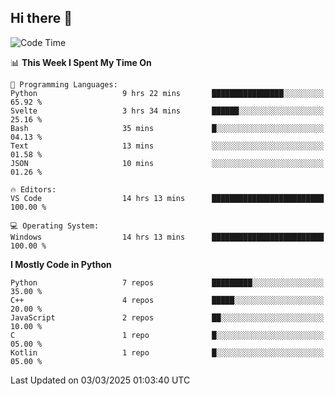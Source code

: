 ## Hi there 👋

<!--START_SECTION:waka-->
![Code Time](http://img.shields.io/badge/Code%20Time-50%20hrs%208%20mins-blue)

📊 **This Week I Spent My Time On** 

```text
💬 Programming Languages: 
Python                   9 hrs 22 mins       ████████████████░░░░░░░░░   65.92 % 
Svelte                   3 hrs 34 mins       ██████░░░░░░░░░░░░░░░░░░░   25.16 % 
Bash                     35 mins             █░░░░░░░░░░░░░░░░░░░░░░░░   04.13 % 
Text                     13 mins             ░░░░░░░░░░░░░░░░░░░░░░░░░   01.58 % 
JSON                     10 mins             ░░░░░░░░░░░░░░░░░░░░░░░░░   01.26 % 

🔥 Editors: 
VS Code                  14 hrs 13 mins      █████████████████████████   100.00 % 

💻 Operating System: 
Windows                  14 hrs 13 mins      █████████████████████████   100.00 % 
```

**I Mostly Code in Python** 

```text
Python                   7 repos             █████████░░░░░░░░░░░░░░░░   35.00 % 
C++                      4 repos             █████░░░░░░░░░░░░░░░░░░░░   20.00 % 
JavaScript               2 repos             ██░░░░░░░░░░░░░░░░░░░░░░░   10.00 % 
C                        1 repo              █░░░░░░░░░░░░░░░░░░░░░░░░   05.00 % 
Kotlin                   1 repo              █░░░░░░░░░░░░░░░░░░░░░░░░   05.00 % 
```




 Last Updated on 03/03/2025 01:03:40 UTC
<!--END_SECTION:waka-->
